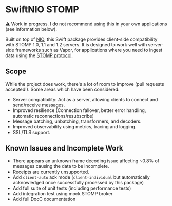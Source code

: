 # SwiftNIO STOMP

⚠️ Work in progress. I do not recommend using this in your own applications (see information below).

Built on top of [NIO](https://github.com/apple/swift-nio/), this Swift package provides client-side compatibility with STOMP 1.0, 1.1 and 1.2 servers. It is designed to work well with server-side frameworks such as Vapor, for applications where you need to ingest data using the [STOMP protocol](http://stomp.github.io/index.html).

## Scope

While the project does work, there's a lot of room to improve (pull requests accepted!). Some areas which have been considered:

- Server compatibility: Act as a server, allowing clients to connect and send/receive messages.
- Improved resilience (Connection fallover, better error handling, automatic reconnections/resubscribe)
- Message batching, unbatching, transformers, and decoders.
- Improved observability using metrics, tracing and logging.
- SSL/TLS support.

## Known Issues and Incomplete Work

- There appears an unknown frame decoding issue affecting ~0.8% of messages causing the data to be incomplete.
- Receipts are currently unsupported.
- Add `client-auto` ack mode (`client-individual` but automatically acknowledged once successfully processed by this package)
- Add full suite of unit tests (including performance tests)
- Add integration test using mock STOMP broker
- Add full DocC documentation
